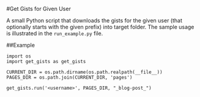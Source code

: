 #Get Gists for Given User

A small Python script that downloads the gists for the given user (that optionally starts with the given prefix) into target folder. The sample usage is illustrated in the `run_example.py` file.

##Example
```
import os
import get_gists as get_gists

CURRENT_DIR = os.path.dirname(os.path.realpath(__file__))
PAGES_DIR = os.path.join(CURRENT_DIR, 'pages')

get_gists.run('<username>', PAGES_DIR, "_blog-post_")
```